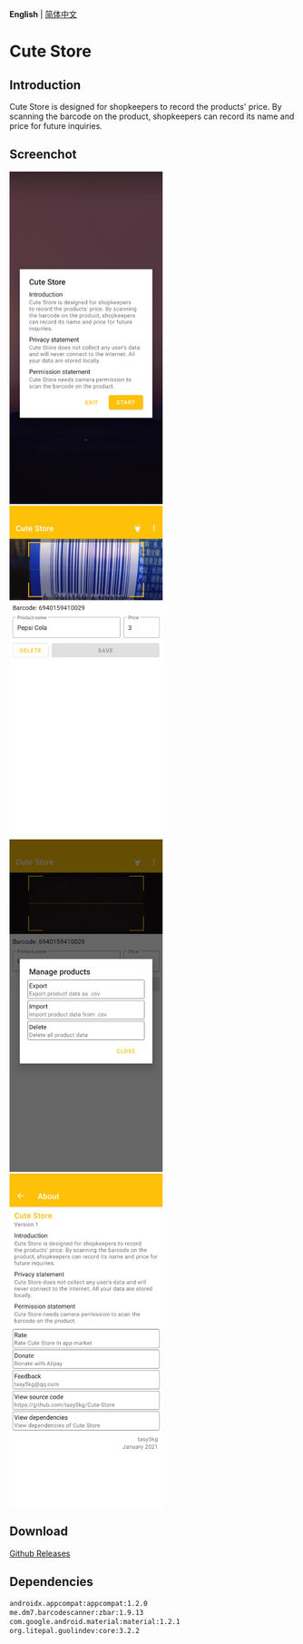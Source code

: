 **English** | [简体中文](https://github.com/tasy5kg/CuteStore/blob/main/README_zh-rCN.md)

# Cute Store

## Introduction

Cute Store is designed for shopkeepers to record the products' price. By scanning the barcode on the product, shopkeepers can record its name and price for future inquiries.

## Screenchot

<img src="./screenshot_1.webp" alt="screenshot_1" width="270" /> <img src="./screenshot_2.webp" alt="screenshot_2" width="270" /> <img src="./screenshot_3.webp" alt="screenshot_3" width="270" /> <img src="./screenshot_4.webp" alt="screenshot_4" width="270" /> 

## Download

[Github Releases](https://github.com/tasy5kg/CuteStore/releases)

## Dependencies

```
androidx.appcompat:appcompat:1.2.0
me.dm7.barcodescanner:zbar:1.9.13
com.google.android.material:material:1.2.1
org.litepal.guolindev:core:3.2.2
```
